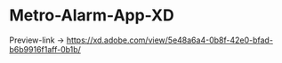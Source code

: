 # Metro-Alarm-App-XD
Preview-link ->  https://xd.adobe.com/view/5e48a6a4-0b8f-42e0-bfad-b6b9916f1aff-0b1b/
